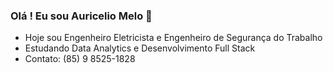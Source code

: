 ### Olá ! Eu sou Auricelio Melo 👋

- Hoje sou Engenheiro Eletricista e Engenheiro de Segurança do Trabalho
- Estudando Data Analytics e Desenvolvimento Full Stack 
- Contato: (85) 9 8525-1828
